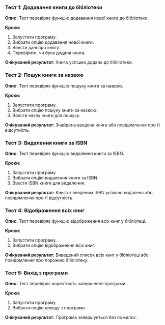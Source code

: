 ### Тест 1: Додавання книги до бібліотеки

**Опис:** Тест перевіряє функцію додавання нової книги до бібліотеки.

**Кроки:**

1. Запустити програму.
2. Вибрати опцію додавання нової книги.
3. Ввести дані про книгу.
4. Перевірити, чи була додана книга.

**Очікуваний результат:** Книга успішно додана до бібліотеки.

### Тест 2: Пошук книги за назвою

**Опис:** Тест перевіряє функцію пошуку книги за назвою.

**Кроки:**
1. Запустити програму.
2. Вибрати опцію пошуку книги за назвою.
3. Ввести назву книги для пошуку.

**Очікуваний результат:** Знайдена введена книга або повідомлення про її відсутність.

### Тест 3: Видалення книги за ISBN

**Опис:** Тест перевіряє функцію видалення книги за ISBN.

**Кроки:**
1. Запустити програму.
2. Вибрати опцію видалення книги за ISBN.
3. Ввести ISBN книги для видалення.

**Очікуваний результат:** Книга з введеним ISBN успішно видалена або повідомлення про її відсутність.

### Тест 4: Відображення всіх книг

**Опис:** Тест перевіряє функцію відображення всіх книг у бібліотеці.

**Кроки:**
1. Запустити програму.
2. Вибрати опцію відображення всіх книг.

**Очікуваний результат:** Виведений список всіх книг у бібліотеці або повідомлення про порожню бібліотеку.

### Тест 5: Вихід з програми

**Опис:** Тест перевіряє коректність завершення програми.

**Кроки:**
1. Запустити програму.
2. Вибрати опцію виходу з програми.

**Очікуваний результат:** Програма завершується без помилок.
